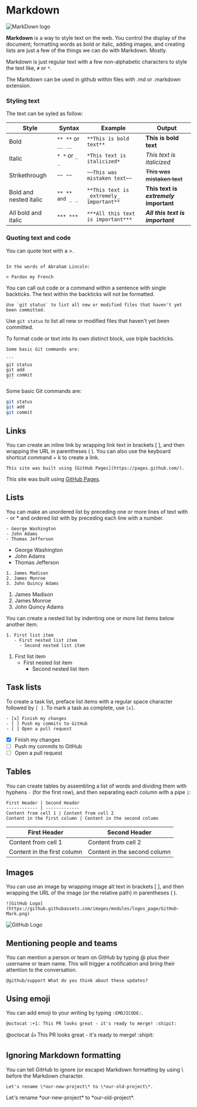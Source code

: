 # Markdown

![MarkDown logo](https://kirkstrobeck.github.io/whatismarkdown.com/img/markdown.png)

**Markdown** is a way to style text on the web. You control the display of the document; formatting words as bold or italic, adding images, and creating lists are just a few of the things we can do with Markdown. Mostly.

Markdown is just regular text with a few non-alphabetic characters to style the text like, `#` or `*`.

The Markdown can be used in github within files with .md or .markdown extension.

### Styling text

The text can be syled as follow:

| Style                  | Syntax             | Example                                  | Output                                 |
| ---------------------- | ------------------ | ---------------------------------------- | -------------------------------------- |
| Bold                   | `** **` or `__ __` | `**This is bold text**`                  | **This is bold text**                  |
| Italic                 | `* *` or `_ _`     | `*This text is italicized*`              | *This text is italicized*              |
| Strikethrough          | `~~ ~~`            | `~~This was mistaken text~~`             | ~~This was mistaken text~~             |
| Bold and nested italic | `** ** and _ _`    | `**This text is _extremely_ important**` | **This text is _extremely_ important** |
| All bold and italic    | `*** ***`          | `***All this text is important***`       | ***All this text is important***       |

### Quoting text and code

You can quote text with a >.

```

In the words of Abraham Lincoln:

> Pardon my French

```

You can call out code or a command within a sentence with single backticks. The text within the backticks will not be formatted.

```Use `git status` to list all new or modified files that haven't yet been committed.```

Use `git status` to list all new or modified files that haven't yet been committed.

To format code or text into its own distinct block, use triple backticks.

    Some basic Git commands are:

    ```
    git status
    git add
    git commit
    ```
Some basic Git commands are:

```bash
git status
git add
git commit
```

## Links

You can create an inline link by wrapping link text in brackets [ ], and then wrapping the URL in parentheses ( ). You can also use the keyboard shortcut command + k to create a link.

```This site was built using [GitHub Pages](https://pages.github.com/).```

This site was built using [GitHub Pages](https://pages.github.com/).

## Lists

You can make an unordered list by preceding one or more lines of text with - or * and ordered list with by preceding each line with a number.

```
- George Washington
- John Adams
- Thomas Jefferson
```

- George Washington
- John Adams
- Thomas Jefferson

```
1. James Madison
2. James Monroe
3. John Quincy Adams
```

1. James Madison
2. James Monroe
3. John Quincy Adams

You can create a nested list by indenting one or more list items below another item.

```
1. First list item
   - First nested list item
     - Second nested list item
```

1. First list item
   - First nested list item
     - Second nested list item

## Task lists

To create a task list, preface list items with a regular space character followed by `[ ]`. To mark a task as complete, use `[x]`.

```
- [x] Finish my changes
- [ ] Push my commits to GitHub
- [ ] Open a pull request
```

- [x] Finish my changes
- [ ] Push my commits to GitHub
- [ ] Open a pull request

## Tables

You can create tables by assembling a list of words and dividing them with hyphens `-` (for the first row), and then separating each column with a pipe `|`:

```
First Header | Second Header
------------ | -------------
Content from cell 1 | Content from cell 2
Content in the first column | Content in the second column
```

First Header | Second Header
------------ | -------------
Content from cell 1 | Content from cell 2
Content in the first column | Content in the second column


## Images

You can use an image by wrapping image alt text in brackets [ ], and then wrapping the URL of the image (or the relative path) in parentheses ( ).

```
![GitHub Logo](https://github.githubassets.com/images/modules/logos_page/GitHub-Mark.png)
```

![GitHub Logo](https://github.githubassets.com/images/modules/logos_page/GitHub-Mark.png)

## Mentioning people and teams

You can mention a person or team on GitHub by typing @ plus their username or team name. This will trigger a notification and bring their attention to the conversation.

`@github/support What do you think about these updates?`

## Using emoji

You can add emoji to your writing by typing `:EMOJICODE:`.

`@octocat :+1: This PR looks great - it's ready to merge! :shipit:`

@octocat :+1: This PR looks great - it's ready to merge! :shipit:

## Ignoring Markdown formatting

You can tell GitHub to ignore (or escape) Markdown formatting by using \ before the Markdown character.

`Let's rename \*our-new-project\* to \*our-old-project\*.`

Let's rename \*our-new-project\* to \*our-old-project\*.
